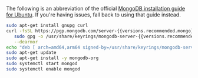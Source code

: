 The following is an abbreviation of the official [MongoDB installation guide for Ubuntu](https://docs.mongodb.com/manual/tutorial/install-mongodb-on-ubuntu/). If you're having issues, fall back to using that guide instead.

```bash
sudo apt-get install gnupg curl
curl -fsSL https://pgp.mongodb.com/server-{{versions.recommended.mongo}}.asc | \
   sudo gpg -o /usr/share/keyrings/mongodb-server-{{versions.recommended.mongo}}.gpg \
   --dearmor
echo "deb [ arch=amd64,arm64 signed-by=/usr/share/keyrings/mongodb-server-{{versions.recommended.mongo}}.gpg ] https://repo.mongodb.org/apt/ubuntu jammy/mongodb-org/{{versions.recommended.mongo}} multiverse" | sudo tee /etc/apt/sources.list.d/mongodb-org-{{versions.recommended.mongo}}.list
sudo apt-get update
sudo apt-get install -y mongodb-org
sudo systemctl start mongod
sudo systemctl enable mongod
```
